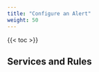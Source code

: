 ```yaml
---
title: "Configure an Alert"
weight: 50
---
```


{{< toc >}}

## Services and Rules

<!-- Add simple alert service configuration instructions here. -->